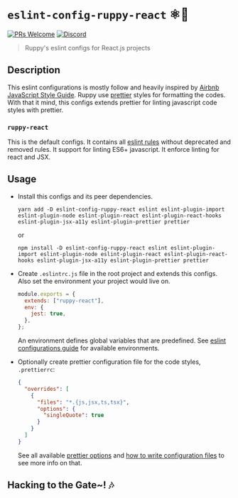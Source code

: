 # `eslint-config-ruppy-react` ⚛🐤

[![PRs Welcome](https://img.shields.io/badge/PRs-welcome-brightgreen.svg?style=flat-square)](https://github.com/Ruppyio/eslint-configs/blob/main/CONTRIBUTING.md)
[![Discord](https://img.shields.io/discord/340308951826694157?style=flat-square&logo=discord&label=chat+and+discuss)](https://discord.gg/Zw8d3wy "Emperor Ruppy's Kingdom")

> Ruppy's eslint configs for React.js projects

## Description

This eslint configurations is mostly follow and heavily inspired by
[Airbnb JavaScript Style Guide][airbnb]. Ruppy use [prettier][prettier] styles
for formatting the codes. With that it mind, this configs extends prettier
for linting javascript code styles with prettier.

### `ruppy-react`

This is the default configs. It contains all [eslint rules][eslint-rules] without
deprecated and removed rules. It support for linting ES6+ javascript.
It enforce linting for react and JSX.

## Usage

- Install this configs and its peer dependencies.

  ```bin
  yarn add -D eslint-config-ruppy-react eslint eslint-plugin-import eslint-plugin-node eslint-plugin-react eslint-plugin-react-hooks eslint-plugin-jsx-a11y eslint-plugin-prettier prettier
  ```

  or

  ```bin
  npm install -D eslint-config-ruppy-react eslint eslint-plugin-import eslint-plugin-node eslint-plugin-react eslint-plugin-react-hooks eslint-plugin-jsx-a11y eslint-plugin-prettier prettier
  ```

- Create `.eslintrc.js` file in the root project and extends this configs.
  Also set the environment your project would live on.

  ```js
  module.exports = {
    extends: ["ruppy-react"],
    env: {
      jest: true,
    },
  };
  ```

  An environment defines global variables that are predefined.
  See [eslint configurations guide][eslint-env] for available environments.

- Optionally create prettier configuration file for the code styles, `.prettierrc`:

  ```json
  {
    "overrides": [
      {
        "files": "*.{js,jsx,ts,tsx}",
        "options": {
          "singleQuote": true
        }
      }
    ]
  }
  ```

  See all available [prettier options][prettier-option] and
  [how to write configuration files][prettier-config] to see more info on that.

## Hacking to the Gate~! 🎶

<!-- Variables -->

[airbnb]: https://github.com/airbnb/javascript "Airbnb JavaScript Style Guide"
[eslint-rules]: https://eslint.org/docs/rules/ "ESLint Rules"
[eslint-env]: https://eslint.org/docs/user-guide/configuring#specifying-environments "ESLint Environments"
[prettier]: https://prettier.io/ "Prettier Code Formatter"
[prettier-option]: https://prettier.io/docs/en/options.html "Prettier Options"
[prettier-config]: https://prettier.io/docs/en/configuration.html "Prettier Configurations"
